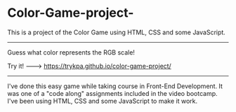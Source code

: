 # Color-Game-project-

This is a project of the Color Game using HTML, CSS and some JavaScript.

------------------------------------------------------------------------

Guess what color represents the RGB scale!

Try it! ---> https://trykpa.github.io/color-game-project/

------------------------------------------------------------------------

I've done this easy game while taking course in Front-End Development. It was one of a "code along" assignments included in the video bootcamp. I've been using HTML, CSS and some JavaScript to make it work.

